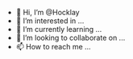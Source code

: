 - 👋 Hi, I’m @Hocklay
- 👀 I’m interested in ...
- 🌱 I’m currently learning ...
- 💞️ I’m looking to collaborate on ...
- 📫 How to reach me ...

<!---
Hocklay/Hocklay is a ✨ special ✨ repository because its `README.md` (this file) appears on your GitHub profile.
You can click the Preview link to take a look at your changes.
--->
